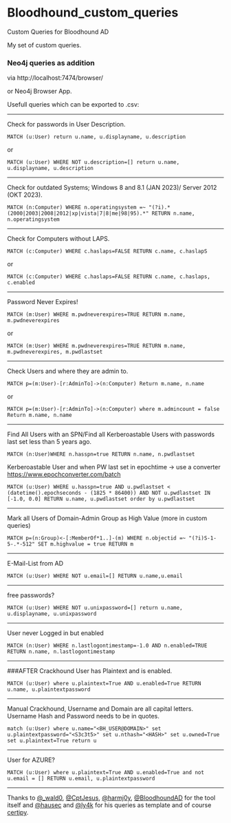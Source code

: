 # Bloodhound_custom_queries
Custom Queries for Bloodhound AD

My set of custom queries.

### Neo4j queries as addition

via http://localhost:7474/browser/

or Neo4j Browser App.

Usefull queries which can be exported to .csv:

-----------

Check for passwords in User Description.
```cypher
MATCH (u:User) return u.name, u.displayname, u.description
```
or
```cypher
MATCH (u:User) WHERE NOT u.description=[] return u.name, u.displayname, u.description
```

-----------

Check for outdated Systems; Windows 8 and 8.1 (JAN 2023)/ Server 2012 (OKT 2023).
```cypher
MATCH (n:Computer) WHERE n.operatingsystem =~ "(?i).*(2000|2003|2008|2012|xp|vista|7|8|me|98|95).*" RETURN n.name, n.operatingsystem
```

-----------

Check for Computers without LAPS.
```cypher
MATCH (c:Computer) WHERE c.haslaps=FALSE RETURN c.name, c.haslapS
```
or
```cypher
MATCH (c:Computer) WHERE c.haslaps=FALSE RETURN c.name, c.haslaps, c.enabled
```

-----------

Password Never Expires!
```cypher
MATCH (m:User) WHERE m.pwdneverexpires=TRUE RETURN m.name, m.pwdneverexpires
```
or
```cypher
MATCH (m:User) WHERE m.pwdneverexpires=TRUE RETURN m.name, m.pwdneverexpires, m.pwdlastset
```

-----------

Check Users and where they are admin to.
```cypher
MATCH p=(m:User)-[r:AdminTo]->(n:Computer) Return m.name, n.name
```
or
```cypher
MATCH p=(m:User)-[r:AdminTo]->(n:Computer) where m.admincount = false Return m.name, n.name
```

-----------

Find All Users with an SPN/Find all Kerberoastable Users with passwords last set less than 5 years ago.
```cypher
MATCH (n:User)WHERE n.hasspn=true RETURN n.name, n.pwdlastset
```
Kerberoastable User and when PW last set in epochtime -> use a converter https://www.epochconverter.com/batch
```cypher
MATCH (u:User) WHERE u.hasspn=true AND u.pwdlastset < (datetime().epochseconds - (1825 * 86400)) AND NOT u.pwdlastset IN [-1.0, 0.0] RETURN u.name, u.pwdlastset order by u.pwdlastset
```

-----------

Mark all Users of Domain-Admin Group as High Value (more in custom queries)
```cypher
MATCH p=(n:Group)<-[:MemberOf*1..]-(m) WHERE n.objectid =~ "(?i)S-1-5-.*-512" SET m.highvalue = true RETURN m
```

-----------

E-Mail-List from AD
```cypher
MATCH (u:User) WHERE NOT u.email=[] RETURN u.name,u.email
```

-----------

free passwords?
```cypher
MATCH (u:User) WHERE NOT u.unixpassword=[] return u.name, u.displayname, u.unixpassword
```

-----------

User never Logged in but enabled
```cypher
MATCH (n:User) WHERE n.lastlogontimestamp=-1.0 AND n.enabled=TRUE RETURN n.name, n.lastlogontimestamp
```


-----------

###AFTER Crackhound
User has Plaintext and is enabled.
```cypher
MATCH (u:User) where u.plaintext=True AND u.enabled=True RETURN u.name, u.plaintextpassword
```


-----------

Manual Crackhound, Username and Domain are all capital letters.
Username Hash and Password needs to be in quotes.
```cypher
match (u:User) where u.name="<BH_USER@DOMAIN>" set u.plaintextpassword="<S3c3t5>" set u.nthash="<HASH>" set u.owned=True set u.plaintext=True return u
```


-----------

User for AZURE?
```cypher
MATCH (u:User) where u.plaintext=True AND u.enabled=True and not u.email = [] RETURN u.email, u.plaintextpassword
```

-----------

Thanks to [@_wald0](https://www.twitter.com/_wald0), [@CptJesus](https://twitter.com/CptJesus), [@harmj0y](https://twitter.com/harmj0y), [@BloodhoundAD](https://github.com/BloodHoundAD/BloodHound) for the tool itself and [@hausec](https://github.com/hausec) and [@ly4k](https://github.com/ly4k) for his queries as template and of course [certipy](https://github.com/ly4k/certipy).

